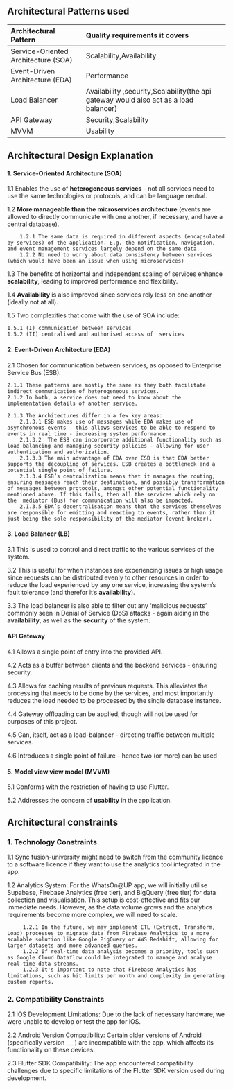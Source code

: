 ## Architectural Patterns used

| Architectural Pattern | Quality requirements it covers |
| :---- | :---- |
| Service-Oriented Architecture (SOA) | Scalability,Availability  |
| Event-Driven Architecture (EDA)  | Performance   |
| Load Balancer | Availability ,security,Scalability(the api gateway would also act as a load balancer) |
| API Gateway | Security,Scalability |
| MVVM | Usability |

#### 

## Architectural Design Explanation 

#### 1. Service-Oriented Architecture (SOA)

1.1 Enables the use of **heterogeneous services** \- not all services need to use the same technologies or protocols, and can be language neutral.

1.2 **More manageable than the microservices architecture** (events are allowed to directly communicate with one another, if necessary, and have a central database).

        1.2.1 The same data is required in different aspects (encapsulated by services) of the application. E.g. the notification, navigation, and event management services largely depend on the same data.
        1.2.2 No need to worry about data consistency between services (which would have been an issue when using microservices)
1.3 The benefits of horizontal and independent scaling of services enhance **scalability**, leading to improved performance and flexibility.

1.4 **Availability** is also improved since services rely less on one another (ideally not at all).

1.5 Two complexities that come with the use of SOA include:

    1.5.1 (I) communication between services
    1.5.2 (II) centralised and authorised access of  services

#### 2. Event-Driven Architecture (EDA)

2.1 Chosen for communication between services, as opposed to Enterprise Service Bus (ESB).

    2.1.1 These patterns are mostly the same as they both facilitate indirect communication of heterogeneous services.
    2.1.2 In both, a service does not need to know about the implementation details of another service.

    2.1.3 The Architectures differ in a few key areas:
        2.1.3.1 ESB makes use of messages while EDA makes use of asynchronous events - this allows services to be able to respond to events in real time - increasing system performance .
        2.1.3.2  The ESB can incorporate additional functionality such as load balancing and managing security policies - allowing for user authentication and authorization.
        2.1.3.3 The main advantage of EDA over ESB is that EDA better supports the decoupling of services. ESB creates a bottleneck and a potential single point of failure.
        2.1.3.4 ESB’s centralization means that it manages the routing, ensuring messages reach their destination, and possibly transformation of messages between protocols, amongst other potential functionality mentioned above. If this fails, then all the services which rely on the  mediator (Bus) for communication will also be impacted.
        2.1.3.5 EDA’s decentralisation means that the services themselves are responsible for emitting and reacting to events, rather than it just being the sole responsibility of the mediator (event broker).

####  3. Load Balancer (LB)

3.1 This is used to control and direct traffic to the various services of the system.

3.2 This is useful for when instances are experiencing issues or high usage since requests can be distributed evenly to other resources in order to reduce the load experienced by any one service, increasing the system’s fault tolerance (and therefor it’s **availability**).

3.3 The load balancer is also able to filter out any ‘malicious requests’ commonly seen in Denial of Service (DoS) attacks \- again aiding in the **availability**, as well as the **security** of the system.

#### API Gateway

4.1 Allows a single point of entry into the provided API.

4.2 Acts as a buffer between clients and the backend services - ensuring security.

4.3 Allows for caching results of previous requests. This alleviates the processing that needs to be done by the services, and most importantly reduces the load needed to be processed by the single database instance.

4.4 Gateway offloading can be applied, though will not be used for purposes of this project.

4.5 Can, itself, act as a load-balancer - directing traffic between multiple services.

4.6 Introduces a single point of failure - hence two (or more) can be used


#### 5. Model view view model (MVVM)
5.1 Conforms with the restriction of having to use Flutter.

5.2 Addresses the concern of **usability** in the application.

## Architectural constraints

### 1. Technology Constraints
1.1  Sync fusion-university might need to switch from the community licence to a software licence if they want to use the analytics tool integrated in the app.

1.2  Analytics System: For the WhatsOn@UP app, we will initially utilise Supabase, Firebase Analytics (free tier), and BigQuery (free tier) for data collection and visualisation. This setup is cost-effective and fits our immediate needs. However, as the data volume grows and the analytics requirements become more complex, we will need to scale.

         1.2.1 In the future, we may implement ETL (Extract, Transform, Load) processes to migrate data from Firebase Analytics to a more scalable solution like Google BigQuery or AWS Redshift, allowing for larger datasets and more advanced queries.
         1.2.2 If real-time data analysis becomes a priority, tools such as Google Cloud Dataflow could be integrated to manage and analyse real-time data streams.
         1.2.3 It's important to note that Firebase Analytics has limitations, such as hit limits per month and complexity in generating custom reports.

### 2. Compatibility Constraints
 
 2.1 iOS Development Limitations: Due to the lack of necessary hardware, we were unable to develop or test the app for iOS.

 2.2 Android Version Compatibility: Certain older versions of Android (specifically version ___) are incompatible with the app, which affects its functionality on these devices.
 
 2.3 Flutter SDK Compatibility: The app encountered compatibility challenges due to specific limitations of the Flutter SDK version used during development.


